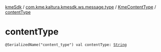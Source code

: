 [kmeSdk](../../index.md) / [com.kme.kaltura.kmesdk.ws.message.type](../index.md) / [KmeContentType](index.md) / [contentType](./content-type.md)

# contentType

`@SerializedName("content_type") val contentType: `[`String`](https://kotlinlang.org/api/latest/jvm/stdlib/kotlin/-string/index.html)